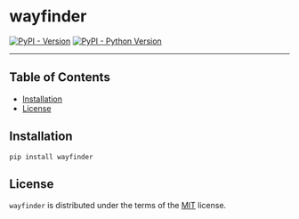 # wayfinder

[![PyPI - Version](https://img.shields.io/pypi/v/wayfinder.svg)](https://pypi.org/project/wayfinder)
[![PyPI - Python Version](https://img.shields.io/pypi/pyversions/wayfinder.svg)](https://pypi.org/project/wayfinder)

-----

## Table of Contents

- [Installation](#installation)
- [License](#license)

## Installation

```console
pip install wayfinder
```

## License

`wayfinder` is distributed under the terms of the [MIT](https://spdx.org/licenses/MIT.html) license.

